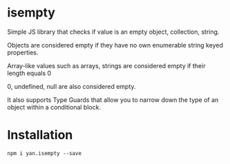 # isempty

Simple JS library that checks if value is an empty object, collection, string.

Objects are considered empty if they have no own enumerable string keyed properties.

Array-like values such as arrays, strings are considered empty if their length equals 0

0, undefined, null are also considered empty.

It also supports Type Guards that allow you to narrow down the type of an object within a conditional block.

# Installation

`npm i yan.isempty --save`
